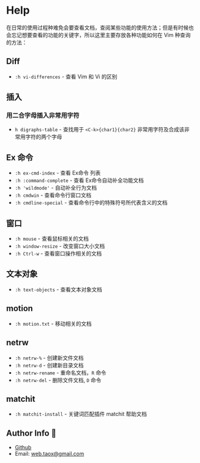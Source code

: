 # Help

在日常的使用过程种难免会要查看文档，查阅某些功能的使用方法；但是有时候也会忘记想要查看的功能的关键字，所以这里主要存放各种功能如何在 Vim 种查询的方法：

## Diff

* `:h vi-differences` - 查看 Vim 和 Vi 的区别

## 插入

### 用二合字母插入非常用字符

* `h digraphs-table` - 查找用于 `<C-k>{char1}{char2}` 非常用字符及合成该非常用字符的两个字母

## Ex 命令

* `:h ex-cmd-index` - 查看 Ex命令 列表
* `:h :command-complete` - 查看 Ex命令自动补全功能文档
* `:h 'wildmode'` - 自动补全行为文档
* `:h cmdwin` - 查看命令行窗口文档
* `:h cmdline-special` - 查看命令行中的特殊符号所代表含义的文档

## 窗口

* `:h mouse` - 查看鼠标相关的文档
* `:h window-resize` - 改变窗口大小文档
* `:h Ctrl-w` - 查看窗口操作相关的文档

## 文本对象

* `:h text-objects` - 查看文本对象文档

## motion

* `:h motion.txt` - 移动相关的文档

## netrw

* `:h netrw-%` - 创建新文件文档
* `:h netrw-d` - 创建新目录文档
* `:h netrw-rename` - 重命名文档，`R` 命令
* `:h netrw-del` - 删除文件文档, `D` 命令

## matchit

* `:h matchit-install` - 关键词匹配插件 matchit 帮助文档

## Author Info 🐋

* [Github](https://github.com/Tao-Quixote)
* Email: <web.taox@gmail.com>
